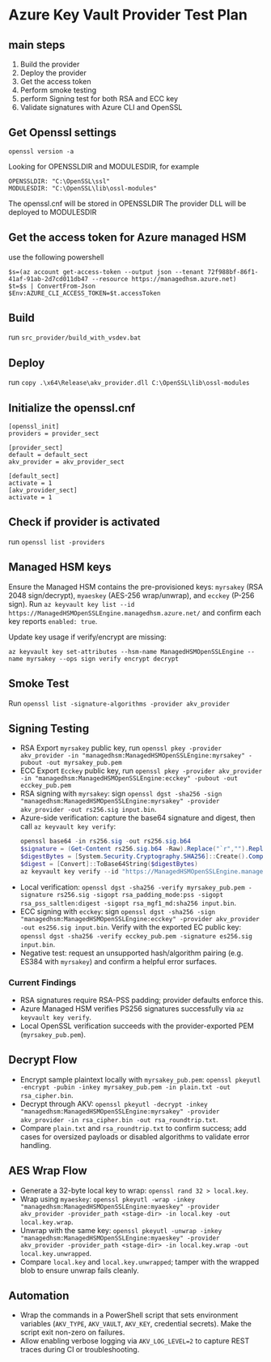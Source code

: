 # Azure Key Vault Provider Test Plan
## main steps
1. Build the provider
2. Deploy the provider
3. Get the access token
4. Perform smoke testing
5. perform Signing test for both RSA and ECC key
6. Validate signatures with Azure CLI and OpenSSL

## Get Openssl settings
```
openssl version -a
```
Looking for OPENSSLDIR and MODULESDIR, for example
```
OPENSSLDIR: "C:\OpenSSL\ssl"
MODULESDIR: "C:\OpenSSL\lib\ossl-modules"
```
The openssl.cnf will be stored in OPENSSLDIR
The provider DLL will be deployed to MODULESDIR

## Get the access token for Azure managed HSM
use the following powershell
```
$s=(az account get-access-token --output json --tenant 72f988bf-86f1-41af-91ab-2d7cd011db47 --resource https://managedhsm.azure.net)
$t=$s | ConvertFrom-Json
$Env:AZURE_CLI_ACCESS_TOKEN=$t.accessToken
```
## Build 
run `src_provider/build_with_vsdev.bat`

## Deploy
run `copy .\x64\Release\akv_provider.dll C:\OpenSSL\lib\ossl-modules`

## Initialize the openssl.cnf
```
[openssl_init]
providers = provider_sect

[provider_sect]
default = default_sect
akv_provider = akv_provider_sect

[default_sect]
activate = 1
[akv_provider_sect]
activate = 1
```

## Check if provider is activated
run `openssl list -providers`

## Managed HSM keys
Ensure the Managed HSM contains the pre-provisioned keys: `myrsakey` (RSA 2048 sign/decrypt), `myaeskey` (AES-256 wrap/unwrap), and `ecckey` (P-256 sign). Run `az keyvault key list --id https://ManagedHSMOpenSSLEngine.managedhsm.azure.net/` and confirm each key reports `enabled: true`.

Update key usage if verify/encrypt are missing:
```
az keyvault key set-attributes --hsm-name ManagedHSMOpenSSLEngine --name myrsakey --ops sign verify encrypt decrypt
```

## Smoke Test
Run `openssl list -signature-algorithms -provider akv_provider`

## Signing Testing
- RSA Export `myrsakey` public key, run `openssl pkey -provider akv_provider -in "managedhsm:ManagedHSMOpenSSLEngine:myrsakey" -pubout -out myrsakey_pub.pem`
- ECC Export `Ecckey` public key, run `openssl pkey -provider akv_provider -in "managedhsm:ManagedHSMOpenSSLEngine:ecckey" -pubout -out ecckey_pub.pem`
- RSA signing with `myrsakey`: sign `openssl dgst -sha256 -sign  "managedhsm:ManagedHSMOpenSSLEngine:myrsakey" -provider akv_provider -out rs256.sig input.bin`.
- Azure-side verification: capture the base64 signature and digest, then call `az keyvault key verify`:
	```powershell
	openssl base64 -in rs256.sig -out rs256.sig.b64
	$signature = (Get-Content rs256.sig.b64 -Raw).Replace("`r","").Replace("`n","")
	$digestBytes = [System.Security.Cryptography.SHA256]::Create().ComputeHash([IO.File]::ReadAllBytes('input.bin'))
	$digest = [Convert]::ToBase64String($digestBytes)
	az keyvault key verify --id "https://ManagedHSMOpenSSLEngine.managedhsm.azure.net/keys/myrsakey" --algorithm PS256 --digest $digest --signature $signature
	```
- Local verification: `openssl dgst -sha256 -verify myrsakey_pub.pem -signature rs256.sig -sigopt rsa_padding_mode:pss -sigopt rsa_pss_saltlen:digest -sigopt rsa_mgf1_md:sha256 input.bin`.
- ECC signing with `ecckey`: sign `openssl dgst -sha256 -sign "managedhsm:ManagedHSMOpenSSLEngine:ecckey" -provider akv_provider -out es256.sig input.bin`. Verify with the exported EC public key: `openssl dgst -sha256 -verify ecckey_pub.pem -signature es256.sig input.bin`.
- Negative test: request an unsupported hash/algorithm pairing (e.g. ES384 with `myrsakey`) and confirm a helpful error surfaces.

### Current Findings
- RSA signatures require RSA-PSS padding; provider defaults enforce this.
- Azure Managed HSM verifies PS256 signatures successfully via `az keyvault key verify`.
- Local OpenSSL verification succeeds with the provider-exported PEM (`myrsakey_pub.pem`).

## Decrypt Flow
- Encrypt sample plaintext locally with `myrsakey_pub.pem`: `openssl pkeyutl -encrypt -pubin -inkey myrsakey_pub.pem -in plain.txt -out rsa_cipher.bin`.
- Decrypt through AKV: `openssl pkeyutl -decrypt -inkey "managedhsm:ManagedHSMOpenSSLEngine:myrsakey" -provider akv_provider -in rsa_cipher.bin -out rsa_roundtrip.txt`.
- Compare `plain.txt` and `rsa_roundtrip.txt` to confirm success; add cases for oversized payloads or disabled algorithms to validate error handling.

## AES Wrap Flow
- Generate a 32-byte local key to wrap: `openssl rand 32 > local.key`.
- Wrap using `myaeskey`: `openssl pkeyutl -wrap -inkey "managedhsm:ManagedHSMOpenSSLEngine:myaeskey" -provider akv_provider -provider_path <stage-dir> -in local.key -out local.key.wrap`.
- Unwrap with the same key: `openssl pkeyutl -unwrap -inkey "managedhsm:ManagedHSMOpenSSLEngine:myaeskey" -provider akv_provider -provider_path <stage-dir> -in local.key.wrap -out local.key.unwrapped`.
- Compare `local.key` and `local.key.unwrapped`; tamper with the wrapped blob to ensure unwrap fails cleanly.

## Automation
- Wrap the commands in a PowerShell script that sets environment variables (`AKV_TYPE`, `AKV_VAULT`, `AKV_KEY`, credential secrets). Make the script exit non-zero on failures.
- Allow enabling verbose logging via `AKV_LOG_LEVEL=2` to capture REST traces during CI or troubleshooting.
